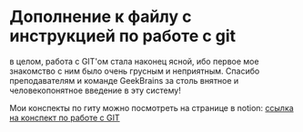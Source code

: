 # Дополнение к файлу с инструкцией по работе с git

в целом, работа с GIT'ом стала наконец ясной, ибо первое мое знакомство с ним было очень грусным и неприятным.
Спасибо преподавателям и команде GeekBrains за столь внятное и человекопонятное введение в эту систему!

Мои конспекты по гиту можно посмотреть на странице в notion:
[ссылка на конспект по работе с GIT](https://ring-boursin-1c1.notion.site/GIT-3b7c6a43ed7547f7b187af982050df60)
